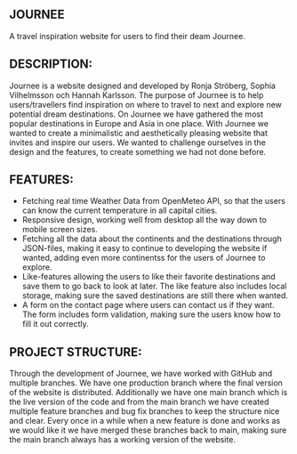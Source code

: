 JOURNEE
-
A travel inspiration website for users to find their deam Journee.

DESCRIPTION:
- 
Journee is a website designed and developed by Ronja Ströberg, Sophia Vilhelmsson och Hannah Karlsson. 
The purpose of Journee is to help users/travellers find inspiration on where to travel to next and explore new potential dream destinations.
On Journee we have gathered the most popular destinations in Europe and Asia in one place. 
With Journee we wanted to create a minimalistic and aesthetically pleasing website that invites and inspire our users. 
We wanted to challenge ourselves in the design and the features, to create something we had not done before.

FEATURES:
- 
- Fetching real time Weather Data from OpenMeteo API, so that the users can know the current temperature in all capital cities.
- Responsive design, working well from desktop all the way down to mobile screen sizes.
- Fetching all the data about the continents and the destinations through JSON-files, making it easy to continue to developing the website if wanted, adding even more continentss for the users of Journee to explore.
- Like-features allowing the users to like their favorite destinations and save them to go back to look at later. The like feature also includes local storage, making sure the saved destinations are still there when wanted.
- A form on the contact page where users can contact us if they want. The form includes form validation, making sure the users know how to fill it out correctly. 

PROJECT STRUCTURE:
-
Through the development of Journee, we have worked with GitHub and multiple branches. We have one production branch where the final version of the website is distributed. Additionally we have one main branch which is the live version of the code and from the main branch we have created multiple feature branches and bug fix branches to keep the structure nice and clear. Every once in a while when a new feature is done and works as we would like it we have merged these branches back to main, making sure the main branch always has a working version of the website.

